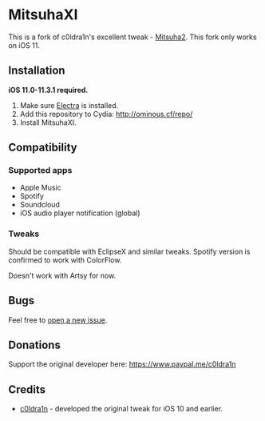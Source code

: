 # MitsuhaXI

This is a fork of c0ldra1n's excellent tweak - [Mitsuha2](https://github.com/c0ldra1n/Mitsuha2). This fork only works on iOS 11.

## Installation

**iOS 11.0-11.3.1 required.**

1. Make sure [Electra](https://coolstar.org/electra/) is installed.
2. Add this repository to Cydia: http://ominous.cf/repo/
3. Install MitsuhaXI.

## Compatibility

### Supported apps

* Apple Music
* Spotify
* Soundcloud
* iOS audio player notification (global)

### Tweaks

Should be compatible with EclipseX and similar tweaks. Spotify version is confirmed to work with ColorFlow.

Doesn't work with Artsy for now.

## Bugs

Feel free to [open a new issue](https://github.com/Ominousness/MitsuhaXI/issues/new).

## Donations

Support the original developer here: https://www.paypal.me/c0ldra1n

## Credits

* [c0ldra1n](https://github.com/c0ldra1n/) - developed the original tweak for iOS 10 and earlier.
